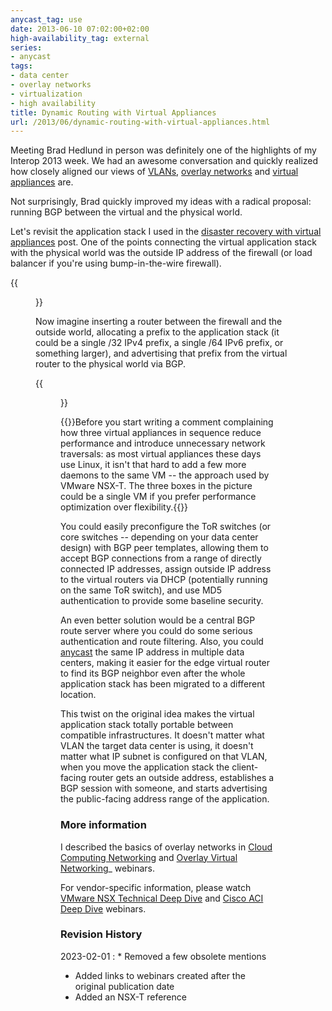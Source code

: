 ```yaml
---
anycast_tag: use
date: 2013-06-10 07:02:00+02:00
high-availability_tag: external
series:
- anycast
tags:
- data center
- overlay networks
- virtualization
- high availability
title: Dynamic Routing with Virtual Appliances
url: /2013/06/dynamic-routing-with-virtual-appliances.html
---
```

Meeting Brad Hedlund in person was definitely one of the highlights of my Interop 2013 week. We had an awesome conversation and quickly realized how closely aligned our views of [VLANs](/2013/04/vlans-are-wrong-abstraction-for-virtual.html), [overlay networks](/2011/12/decouple-virtual-networking-from.html) and [virtual appliances](/2013/05/simplify-your-disaster-recovery-with.html) are.

Not surprisingly, Brad quickly improved my ideas with a radical proposal: running BGP between the virtual and the physical world.
<!--more-->
Let's revisit the application stack I used in the [disaster recovery with virtual appliances](/2013/05/simplify-your-disaster-recovery-with.html) post. One of the points connecting the virtual application stack with the physical world was the outside IP address of the firewall (or load balancer if you're using bump-in-the-wire firewall).

{{<figure src="/2013/06/s1600-VA_Interaction_Points.png" caption="Virtual appliance interaction points">}}

Now imagine inserting a router between the firewall and the outside world, allocating a prefix to the application stack (it could be a single /32 IPv4 prefix, a single /64 IPv6 prefix, or something larger), and advertising that prefix from the virtual router to the physical world via BGP.

{{<figure src="/2013/06/s1600-VA_External_BGP.png" caption="Virtual appliance running BGP with the adjacent switch">}}

{{<note info>}}Before you start writing a comment complaining how three virtual appliances in sequence reduce performance and introduce unnecessary network traversals: as most virtual appliances these days use Linux, it isn't that hard to add a few more daemons to the same VM -- the approach used by VMware NSX-T. The three boxes in the picture could be a single VM if you prefer performance optimization over flexibility.{{</note>}}

You could easily preconfigure the ToR switches (or core switches -- depending on your data center design) with BGP peer templates, allowing them to accept BGP connections from a range of directly connected IP addresses, assign outside IP address to the virtual routers via DHCP (potentially running on the same ToR switch), and use MD5 authentication to provide some baseline security.

An even better solution would be a central BGP route server where you could do some serious authentication and route filtering. Also, you could [anycast](../../series/anycast.html) the same IP address in multiple data centers, making it easier for the edge virtual router to find its BGP neighbor even after the whole application stack has been migrated to a different location.

This twist on the original idea makes the virtual application stack totally portable between compatible infrastructures. It doesn't matter what VLAN the target data center is using, it doesn't matter what IP subnet is configured on that VLAN, when you move the application stack the client-facing router gets an outside address, establishes a BGP session with someone, and starts advertising the public-facing address range of the application.

### More information

I described the basics of overlay networks in [Cloud Computing Networking](http://www.ipspace.net/Cloud_Computing_Networking) and [Overlay Virtual Networking](https://www.ipspace.net/Overlay_Virtual_Networking)_ webinars.

For vendor-specific information, please watch [VMware NSX Technical Deep Dive](https://www.ipspace.net/VMware_NSX_Technical_Deep_Dive) and [Cisco ACI Deep Dive](https://www.ipspace.net/Cisco_ACI_Deep_Dive) webinars.

### Revision History

2023-02-01
: * Removed a few obsolete mentions
  * Added links to webinars created after the original publication date
  * Added an NSX-T reference

